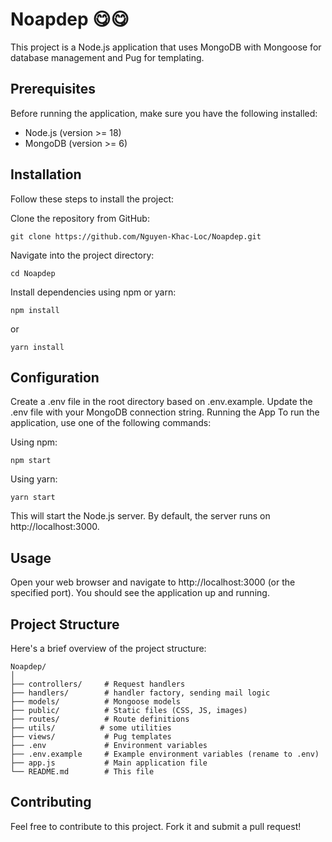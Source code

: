 # Noapdep 😋😋
This project is a Node.js application that uses MongoDB with Mongoose for database management and Pug for templating.

## Prerequisites
Before running the application, make sure you have the following installed:

- Node.js (version >= 18)
- MongoDB (version >= 6)
## Installation
Follow these steps to install the project:

Clone the repository from GitHub:
```
git clone https://github.com/Nguyen-Khac-Loc/Noapdep.git
```
Navigate into the project directory:
```
cd Noapdep
```
Install dependencies using npm or yarn:
```
npm install
```

or

```
yarn install
```

## Configuration
Create a .env file in the root directory based on .env.example.
Update the .env file with your MongoDB connection string.
Running the App
To run the application, use one of the following commands:

Using npm:
```
npm start

```
Using yarn:

```
yarn start
```
This will start the Node.js server. By default, the server runs on http://localhost:3000.

## Usage
Open your web browser and navigate to http://localhost:3000 (or the specified port).
You should see the application up and running.
## Project Structure
Here's a brief overview of the project structure:

```
Noapdep/
│
├── controllers/     # Request handlers
├── handlers/        # handler factory, sending mail logic
├── models/          # Mongoose models
├── public/          # Static files (CSS, JS, images)
├── routes/          # Route definitions
├── utils/          # some utilities
├── views/           # Pug templates
├── .env             # Environment variables
├── .env.example     # Example environment variables (rename to .env)
├── app.js           # Main application file
└── README.md        # This file
```
## Contributing
Feel free to contribute to this project. Fork it and submit a pull request!

